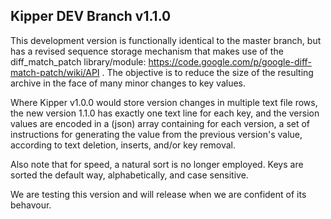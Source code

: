 ## Kipper DEV Branch v1.1.0

This development version is functionally identical to the master branch, but has a revised sequence storage mechanism that makes use of the diff_match_patch library/module: https://code.google.com/p/google-diff-match-patch/wiki/API .  The objective is to reduce the size of the resulting archive in the face of many minor changes to key values.

Where Kipper v1.0.0 would store version changes in multiple text file rows, the new version 1.1.0 has exactly one text line for each key, and the version values are encoded in a (json) array containing for each version, a set of instructions for generating the value from the previous version's value, according to text deletion, inserts, and/or key removal.

Also note that for speed, a natural sort is no longer employed.  Keys are sorted the default way, alphabetically, and case sensitive.

We are testing this version and will release when we are confident of its behavour.
